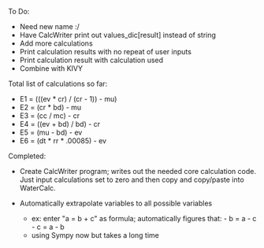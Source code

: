 To Do:

- Need new name :/
- Have CalcWriter print out values_dic[result] instead of string
- Add more calculations
- Print calculation results with no repeat of user inputs
- Print calculation result with calculation used
- Combine with KIVY


Total list of calculations so far:
  - E1 = (((ev * cr) / (cr - 1)) - mu)
  - E2 = (cr * bd) - mu
  - E3 = (cc / mc) - cr
  - E4 = ((ev + bd) / bd) - cr
  - E5 = (mu - bd) - ev
  - E6 = (dt * rr * .00085) - ev

Completed:

- Create CalcWriter program; writes out the needed core calculation code. Just input
  calculations set to zero and then copy and copy/paste into WaterCalc.

- Automatically extrapolate variables to all possible variables
    - ex: enter "a = b + c" as formula; automatically figures that:
          - b = a - c
          - c = a - b
    - using Sympy now but takes a long time
